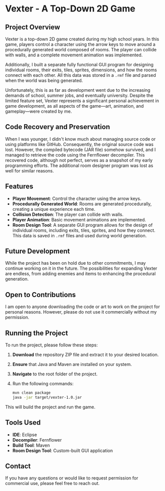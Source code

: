 # Vexter - A Top-Down 2D Game

## Project Overview

Vexter is a top-down 2D game created during my high school years. In this game, players control a character using the arrow keys to move around a procedurally generated world composed of rooms. The player can collide with walls, and a complete movement animation was implemented.

Additionally, I built a separate fully functional GUI program for designing individual rooms, their exits, tiles, sprites, dimensions, and how the rooms connect with each other. All this data was stored in a `.rmf` file and parsed when the world was being generated. 

Unfortunately, this is as far as development went due to the increasing demands of school, summer jobs, and eventually university. Despite the limited feature set, Vexter represents a significant personal achievement in game development, as all aspects of the game—art, animation, and gameplay—were created by me.

## Code Recovery and Preservation

When I was younger, I didn't know much about managing source code or using platforms like GitHub. Consequently, the original source code was lost. However, the compiled bytecode (JAR file) somehow survived, and I managed to retrieve the code using the Fernflower decompiler. This recovered code, although not perfect, serves as a snapshot of my early programming efforts. The additional room designer program was lost as well for similar reasons. 

## Features

- **Player Movement**: Control the character using the arrow keys.
- **Procedurally Generated World**: Rooms are generated procedurally, creating a unique experience each time.
- **Collision Detection**: The player can collide with walls.
- **Player Animation**: Basic movement animations are implemented.
- **Room Design Tool**: A separate GUI program allows for the design of individual rooms, including exits, tiles, sprites, and how they connect. This data is saved in `.rmf` files and used during world generation.

## Future Development

While the project has been on hold due to other commitments, I may continue working on it in the future. The possibilities for expanding Vexter are endless, from adding enemies and items to enhancing the procedural generation.

## Open to Contributions

I am open to anyone downloading the code or art to work on the project for personal reasons. However, please do not use it commercially without my permission.

## Running the Project

To run the project, please follow these steps:

1. **Download** the repository ZIP file and extract it to your desired location.
2. **Ensure** that Java and Maven are installed on your system.
3. **Navigate** to the root folder of the project.
4. Run the following commands:

   ```bash
   mvn clean package
   java -jar target/vexter-1.0.jar
   ```

This will build the project and run the game.

## Tools Used

- **IDE**: Eclipse
- **Decompiler**: Fernflower
- **Build Tool**: Maven
- **Room Design Tool**: Custom-built GUI application

## Contact

If you have any questions or would like to request permission for commercial use, please feel free to reach out.
